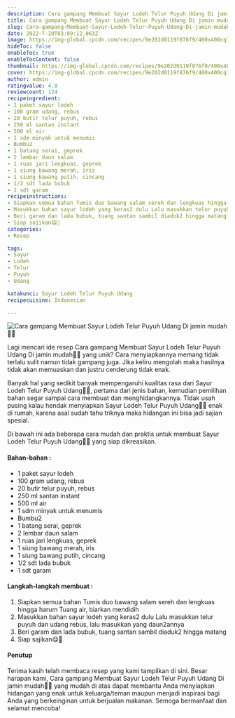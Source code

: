 ```yaml
---
description: Cara gampang Membuat Sayur Lodeh Telur Puyuh Udang Di jamin mudah"
title: Cara gampang Membuat Sayur Lodeh Telur Puyuh Udang Di jamin mudah
slug: Cara-gampang-Membuat-Sayur-Lodeh-Telur-Puyuh-Udang-Di-jamin-mudah
date: 2022-7-20T03:09:12.063Z
image: https://img-global.cpcdn.com/recipes/9e202d0119f876f9/400x400cq70/photo.jpg
hideToc: false
enableToc: true
enableTocContent: false
thumbnail: https://img-global.cpcdn.com/recipes/9e202d0119f876f9/400x400cq70/photo.jpg
cover: https://img-global.cpcdn.com/recipes/9e202d0119f876f9/400x400cq70/photo.jpg
author: admin
ratingvalue: 4.8
reviewcount: 124
recipeingredient:
- 1 paket sayur lodeh
- 100 gram udang, rebus
- 20 butir telur puyuh, rebus
- 250 ml santan instant
- 500 ml air
- 1 sdm minyak untuk menumis
- Bumbu2
- 1 batang serai, geprek
- 2 lembar daun salam
- 1 ruas jari lengkuas, geprek
- 1 siung bawang merah, iris
- 1 siung bawang putih, cincang
- 1/2 sdt lada bubuk
- 1 sdt garam
recipeinstructions:
- Siapkan semua bahan Tumis duo bawang salam sereh dan lengkuas hingga harum Tuang air, biarkan mendidih
- Masukkan bahan sayur lodeh yang keras2 dulu Lalu masukkan telur puyuh dan udang rebus, lalu masukkan yang daun2annya
- Beri garam dan lada bubuk, tuang santan sambil diaduk2 hingga matang
- Siap sajikan😋🥰
categories:
- Resep

tags:
- Sayur
- Lodeh
- Telur
- Puyuh
- Udang

katakunci: Sayur Lodeh Telur Puyuh Udang
recipecuisine: Indonesian

---
```


![Cara gampang Membuat Sayur Lodeh Telur Puyuh Udang Di jamin mudah👩‍🍳](https://img-global.cpcdn.com/recipes/9e202d0119f876f9/400x400cq70/photo.jpg)

Lagi mencari ide resep Cara gampang Membuat Sayur Lodeh Telur Puyuh Udang Di jamin mudah👩‍🍳 yang unik? Cara menyiapkannya memang tidak terlalu sulit namun tidak gampang juga. Jika keliru mengolah maka hasilnya tidak akan memuaskan dan justru cenderung tidak enak.

Banyak hal yang sedikit banyak mempengaruhi kualitas rasa dari Sayur Lodeh Telur Puyuh Udang👩‍🍳, pertama dari jenis bahan, kemudian pemilihan bahan segar sampai cara membuat dan menghidangkannya. Tidak usah pusing kalau hendak menyiapkan Sayur Lodeh Telur Puyuh Udang👩‍🍳 enak di rumah, karena asal sudah tahu triknya maka hidangan ini bisa jadi sajian spesial.

Di bawah ini ada beberapa cara mudah dan praktis untuk membuat Sayur Lodeh Telur Puyuh Udang👩‍🍳 yang siap dikreasikan.

<!--inarticleads1-->

#### Bahan-bahan :

- 1 paket sayur lodeh
- 100 gram udang, rebus
- 20 butir telur puyuh, rebus
- 250 ml santan instant
- 500 ml air
- 1 sdm minyak untuk menumis
- Bumbu2
- 1 batang serai, geprek
- 2 lembar daun salam
- 1 ruas jari lengkuas, geprek
- 1 siung bawang merah, iris
- 1 siung bawang putih, cincang
- 1/2 sdt lada bubuk
- 1 sdt garam

<!--inarticleads2-->

#### Langkah-langkah membuat :

1. Siapkan semua bahan Tumis duo bawang salam sereh dan lengkuas hingga harum Tuang air, biarkan mendidih
1. Masukkan bahan sayur lodeh yang keras2 dulu Lalu masukkan telur puyuh dan udang rebus, lalu masukkan yang daun2annya
1. Beri garam dan lada bubuk, tuang santan sambil diaduk2 hingga matang
1. Siap sajikan😋🥰

#### Penutup

Terima kasih telah membaca resep yang kami tampilkan di sini. Besar harapan kami, Cara gampang Membuat Sayur Lodeh Telur Puyuh Udang Di jamin mudah👩‍🍳 yang mudah di atas dapat membantu Anda menyiapkan hidangan yang enak untuk keluarga/teman maupun menjadi inspirasi bagi Anda yang berkeinginan untuk berjualan makanan. Semoga bermanfaat dan selamat mencoba!